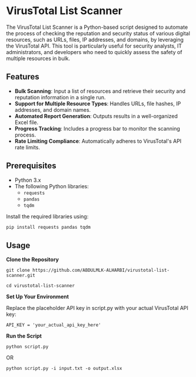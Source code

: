 # VirusTotal List Scanner

The VirusTotal List Scanner is a Python-based script designed to automate the process of checking the reputation and security status of various digital resources, such as URLs, files, IP addresses, and domains, by leveraging the VirusTotal API. This tool is particularly useful for security analysts, IT administrators, and developers who need to quickly assess the safety of multiple resources in bulk.

## Features

- **Bulk Scanning**: Input a list of resources and retrieve their security and reputation information in a single run.
- **Support for Multiple Resource Types**: Handles URLs, file hashes, IP addresses, and domain names.
- **Automated Report Generation**: Outputs results in a well-organized Excel file.
- **Progress Tracking**: Includes a progress bar to monitor the scanning process.
- **Rate Limiting Compliance**: Automatically adheres to VirusTotal's API rate limits.

## Prerequisites

- Python 3.x
- The following Python libraries:
  - `requests`
  - `pandas`
  - `tqdm`

Install the required libraries using:

```bash
pip install requests pandas tqdm
```
## Usage
**Clone the Repository**
```
git clone https://github.com/ABDULMLK-ALHARBI/virustotal-list-scanner.git
```
```
cd virustotal-list-scanner
```

**Set Up Your Environment**

Replace the placeholder API key in script.py with your actual VirusTotal API key:
```
API_KEY = 'your_actual_api_key_here'
```
**Run the Script**
```
python script.py 
```
OR
```
python script.py -i input.txt -o output.xlsx
```



